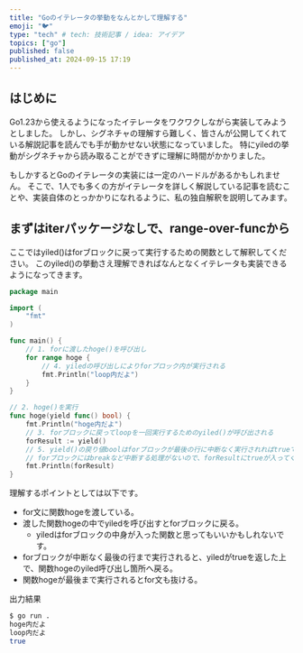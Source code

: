 ```yaml
---
title: "Goのイテレータの挙動をなんとかして理解する"
emoji: "🐦"
type: "tech" # tech: 技術記事 / idea: アイデア
topics: ["go"]
published: false
published_at: 2024-09-15 17:19
---
```


## はじめに

Go1.23から使えるようになったイテレータをワクワクしながら実装してみようとしました。
しかし、シグネチャの理解すら難しく、皆さんが公開してくれている解説記事を読んでも手が動かせない状態になっていました。
特にyiledの挙動がシグネチャから読み取ることができずに理解に時間がかかりました。

もしかするとGoのイテレータの実装には一定のハードルがあるかもしれません。
そこで、1人でも多くの方がイテレータを詳しく解説している記事を読むことや、実装自体のとっかかりになれるように、私の独自解釈を説明してみます。


## まずはiterパッケージなしで、range-over-funcから

ここではyiled()はforブロックに戻って実行するための関数として解釈してください。
このyiled()の挙動さえ理解できればなんとなくイテレータも実装できるようになってきます。

```go
package main

import (
	"fmt"
)

func main() {
    // 1. forに渡したhoge()を呼び出し
	for range hoge {
        // 4. yiledの呼び出しによりforブロック内が実行される
		fmt.Println("loop内だよ")
	}
}

// 2. hoge()を実行
func hoge(yield func() bool) {
    fmt.Println("hoge内だよ")
    // 3. forブロックに戻ってloopを一回実行するためのyiled()が呼び出される
    forResult := yield()
    // 5. yield()の戻り値boolはforブロックが最後の行に中断なく実行されればtrueで帰ってくる
    // forブロックにはbreakなど中断する処理がないので、forResultにtrueが入ってくる
    fmt.Println(forResult)
}
```

理解するポイントとしては以下です。
- for文に関数hogeを渡している。
- 渡した関数hogeの中でyiledを呼び出すとforブロックに戻る。
    - yiledはforブロックの中身が入った関数と思ってもいいかもしれないです。
- forブロックが中断なく最後の行まで実行されると、yiledがtrueを返した上で、関数hogeのyiled呼び出し箇所へ戻る。
- 関数hogeが最後まで実行されるとfor文も抜ける。

出力結果

```bash
$ go run .
hoge内だよ
loop内だよ
true
```

